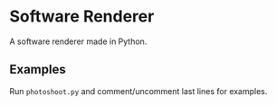 # Software Renderer

A software renderer made in Python.

## Examples
Run ```photoshoot.py``` and comment/uncomment last lines for examples.